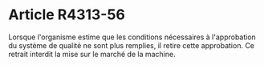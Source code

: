# Article R4313-56

Lorsque l'organisme estime que les conditions nécessaires à l'approbation du système de qualité ne sont plus remplies, il retire cette approbation. Ce retrait interdit la mise sur le marché de la machine.